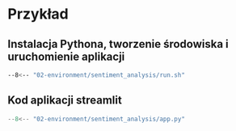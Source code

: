 # Przykład

## Instalacja Pythona, tworzenie środowiska i uruchomienie aplikacji

```sh linenums="1"
--8<-- "02-environment/sentiment_analysis/run.sh"
```

## Kod aplikacji streamlit

```python linenums="1"
--8<-- "02-environment/sentiment_analysis/app.py"
```
